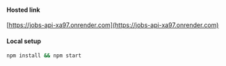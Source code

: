 #### Hosted link

[https://jobs-api-xa97.onrender.com](https://jobs-api-xa97.onrender.com)

#### Local setup

```bash
npm install && npm start
```
